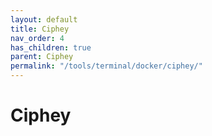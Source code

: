 ```yaml
---
layout: default
title: Ciphey
nav_order: 4
has_children: true
parent: Ciphey
permalink: "/tools/terminal/docker/ciphey/"
---
```


# Ciphey
